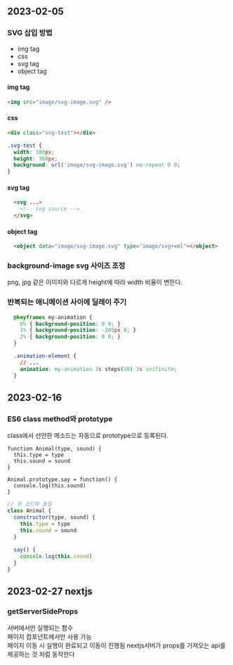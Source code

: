 ## 2023-02-05
### SVG 삽입 방법
- img tag
- css
- svg tag
- object tag

#### img tag
```html
<img src="image/svg-image.svg" />
```
#### css
```html
<div class="svg-test"></div>
```
```css
.svg-test {
  width: 300px;
  height: 300px;
  background: url('image/svg-image.svg') no-repeat 0 0;
}
```
#### svg tag
```html
  <svg ...>
    <!-- svg source -->
  </svg>
```
#### object tag
```html
  <object data="image/svg-image.svg" type="image/svg+xml"></object>
```

### background-image svg 사이즈 조정
png, jpg 같은 이미지와 다르게 height에 따라 width 비율이 변한다.


### 반복되는 애니메이션 사이에 딜레이 주기
```css
  @keyframes my-animation {
    0% { background-position: 0 0; }
    1% { background-position: -205px 0; }
    2% { background-position: 0 0; }
  }
```
```css
  .animation-element {
    // ...
    animation: my-animation 3s steps(10) 3s inifinite;
  }
```


## 2023-02-16
### ES6 class method와 prototype
class에서 선언한 메소드는 자동으로 prototype으로 등록된다.  
```jf
function Animal(type, sound) {
  this.type = type
  this.sound = sound
}

Animal.prototype.say = function() {
  console.log(this.sound)
}

```
```js
// 위 코드와 동일
class Animal {
  constructor(type, sound) {
    this.type = type
    this.sound = sound
  }
  
  say() {
    console.log(this.sound)
  }
}
```

## 2023-02-27 nextjs
### getServerSideProps
서버에서만 실행되는 함수  
페이지 컴포넌트에서만 사용 가능  
페이지 이동 시 실행이 완료되고 이동이 진행됨
nextjs서버가 props를 가져오는 api를 제공하는 것 처럼 동작한다
